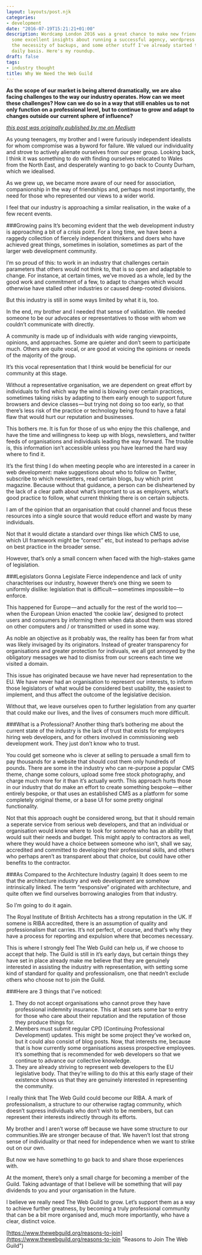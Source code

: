 ```yaml
---
layout: layouts/post.njk
categories:
- development
date: "2016-07-19T15:21:21+01:00"
description: Wordcamp London 2016 was a great chance to make new friends and learn
  some excellent insights about running a successful agency, wordpress security and
  the necessity of backups, and some other stuff I've already started to use on a
  daily basis. Here's my roundup.
draft: false
tags:
- industry thought
title: Why We Need the Web Guild
---
```


**As the scope of our market is being altered dramatically, we are also facing challenges to the way our industry operates. How can we meet these challenges? How can we do so in a way that still enables us to not only function on a professional level, but to continue to grow and adapt to changes outside our current sphere of influence?**

[_this post was originally published by me on Medium_](https://medium.com/@endymion1818/why-we-need-the-web-g… "Why We Need The Web Guild on Medium")

As young teenagers, my brother and I were furiously independent idealists for whom compromise was a byword for failure. We valued our individuality and strove to actively alienate ourselves from our peer group. Looking back, I think it was something to do with finding ourselves relocated to Wales from the North East, and desperately wanting to go back to County Durham, which we idealised.

As we grew up, we became more aware of our need for association, companionship in the way of friendships and, perhaps most importantly, the need for those who represented our views to a wider world.

I feel that our industry is approaching a similar realisation, in the wake of a few recent events.

###Growing pains
It’s becoming evident that the web development industry is approaching a bit of a crisis point. For a long time, we have been a raggedy collection of fiercely independent thinkers and doers who have achieved great things, sometimes in isolation, sometimes as part of the larger web development community.

I’m so proud of this: to work in an industry that challenges certain parameters that others would not think to, that is so open and adaptable to change. For instance, at certain times, we’ve moved as a whole, led by the good work and commitment of a few, to adapt to changes which would otherwise have stalled other industries or caused deep-rooted divisions.

But this industry is still in some ways limited by what it is, too.

In the end, my brother and I needed that sense of validation. We needed someone to be our advocates or representatives to those with whom we couldn’t communicate with directly.

A community is made up of individuals with wide ranging viewpoints, opinions, and approaches. Some are quieter and don’t seem to participate much. Others are quite vocal, or are good at voicing the opinions or needs of the majority of the group.

It’s this vocal representation that I think would be beneficial for our community at this stage.

Without a representative organisation, we are dependent on great effort by individuals to find which way the wind is blowing over certain practices, sometimes taking risks by adapting to them early enough to support future browsers and device classes — but trying not doing so too early, so that there’s less risk of the practice or technology being found to have a fatal flaw that would hurt our reputation and businesses.

This bothers me. It is fun for those of us who enjoy the this challenge, and have the time and willingness to keep up with blogs, newsletters, and twitter feeds of organisations and individuals leading the way forward. The trouble is, this information isn’t accessible unless you have learned the hard way where to find it.

It’s the first thing I do when meeting people who are interested in a career in web development: make suggestions about who to follow on Twitter, subscribe to which newsletters, read certain blogs, buy which print magazine. Because without that guidance, a person can be disheartened by the lack of a clear path about what’s important to us as employers, what’s good practice to follow, what current thinking there is on certain subjects.

I am of the opinion that an organisation that could channel and focus these resources into a single source that would reduce effort and waste by many individuals.

Not that it would dictate a standard over things like which CMS to use, which UI framework might be “correct” etc, but instead to perhaps advise on best practice in the broader sense.

However, that’s only a small concern when faced with the high-stakes game of legislation.

###Legislators Gonna Legislate
Fierce independence and lack of unity charachterises our industry, however there’s one thing we seem to uniformly dislike: legislation that is difficult — sometimes impossible — to enforce.

This happened for Europe — and actually for the rest of the world too — when the European Union enacted ‘the cookie law’, designed to protect users and consumers by informing them when data about them was stored on other computers and / or transmitted or used in some way.

As noble an objective as it probably was, the reality has been far from what was likely invisaged by its originators. Instead of greater transparency for organisations and greater protection for indivuals, we all got annoyed by the obligatory messages we had to dismiss from our screens each time we visited a domain.

This issue has originated because we have never had representation to the EU. We have never had an organisation to represent our interests, to inform those legislators of what would be considered best usability, the easiest to implement, and thus affect the outcome of the legislative decision.

Without that, we leave ourselves open to further legislation from any quarter that could make our lives, and the lives of consumers much more difficult.

###What is a Professional?
Another thing that’s bothering me about the current state of the industry is the lack of trust that exists for employers hiring web developers, and for others involved in commissioning web development work. They just don’t know who to trust.

You could get someone who is clever at selling to persuade a small firm to pay thousands for a website that should cost them only hundreds of pounds. There are some in the industry who can re-purpose a popular CMS theme, change some colours, upload some free stock photography, and charge much more for it than it’s actually worth. This approach hurts those in our industry that do make an effort to create something bespoke — either entirely bespoke, or that uses an established CMS as a platform for some completely original theme, or a base UI for some pretty original functionality.

Not that this approach ought be considered wrong, but that it should remain a seperate service from serious web developers, and that an individual or organisation would know where to look for someone who has an ability that would suit their needs and budget.
This might apply to contractors as well, where they would have a choice between someone who isn’t, shall we say, accredited and committed to developing their professional skills, and others who perhaps aren’t as transparent about that choice, but could have other benefits to the contractor.

###As Compared to the Architecture Industry (again)
It does seem to me that the architecture industry and web development are somehow intrinsically linked. The term “responsive” originated with architecture, and quite often we find ourselves borrowing analogies from that industry.

So I’m going to do it again.

The Royal Institute of British Architects has a strong reputation in the UK. If somene is RIBA accredited, there is an assumption of quality and professionalism that carries. It’s not perfect, of course, and that’s why they have a process for reporting and expulsion where that becomes necessary.

This is where I strongly feel The Web Guild can help us, if we choose to accept that help. The Guild is still in it’s early days, but certain things they have set in place already make me believe that they are genuinely interested in assisting the industry with representation, with setting some kind of standard for quality and professionalism, one that needn’t exclude others who choose not to join the Guild.

###Here are 3 things that I’ve noticed:
1. They do not accept organisations who cannot prove they have professional indemnity insurance. This at least sets some bar to entry for those who care about their reputation and the reputation of those they produce things for.
2. Members must submit regular CPD (Continuing Professional Development) updates. This might be some project they’ve worked on, but it could also consist of blog posts. Now, that interests me, because that is how currently some organisations assess prospective employees. It’s something that is recommended for web developers so that we continue to advance our collective knowledge.
3. They are already striving to represent web developers to the EU legislative body. That they’re willing to do this at this early stage of their existence shows us that they are genuinely interested in representing the community.

I really think that The Web Guild could become our RIBA. A mark of professionalism, a structure to our otherwise ragtag community, which doesn’t supress individuals who don’t wish to be members, but can represent their interests indirectly through its efforts.

My brother and I aren’t worse off because we have some structure to our communities.We are stronger because of that. We haven’t lost that strong sense of individuality or that need for independence when we want to strike out on our own.

But now we have something to go back to and share those experiences with.

At the moment, there’s only a small charge for becoming a member of the Guild. Taking advantage of that I believe will be something that will pay dividends to you and your organisation in the future.

I believe we really need The Web Guild to grow. Let’s support them as a way to achieve further greatness, by becoming a truly professional community that can be a bit more organised and, much more importantly, who have a clear, distinct voice.

[https://www.thewebguild.org/reasons-to-join](https://www.thewebguild.org/reasons-to-join "Reasons to Join The Web Guild")
